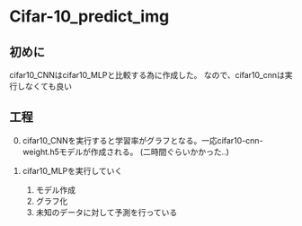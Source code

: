 # Cifar-10_predict_img

## 初めに
cifar10_CNNはcifar10_MLPと比較する為に作成した。
なので、cifar10_cnnは実行しなくても良い

## 工程
0. cifar10_CNNを実行すると学習率がグラフとなる。一応cifar10-cnn-weight.h5モデルが作成される。
(二時間ぐらいかかった..)

1. cifar10_MLPを実行していく
    1. モデル作成
    2. グラフ化
    3. 未知のデータに対して予測を行っている
